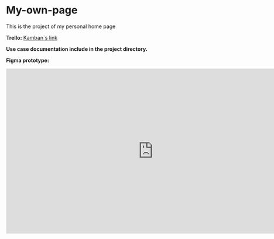 # My-own-page
This is the project of my personal home page

**Trello:**
<a href="https://trello.com/b/dg3rQCuh/my-own-home-page">Kamban`s link</a>

**Use case documentation include in the project directory.**

**Figma prototype:**
<iframe style="border: 1px solid rgba(0, 0, 0, 0.1);" width="800" height="450" src="https://www.figma.com/embed?embed_host=share&url=https%3A%2F%2Fwww.figma.com%2Ffile%2F7cSwZ5EX6OqEmULFwQoHE3%2FUntitled%3Fnode-id%3D0%253A1%26t%3DZrIPobS3IpT4Qz2s-1" allowfullscreen></iframe>
